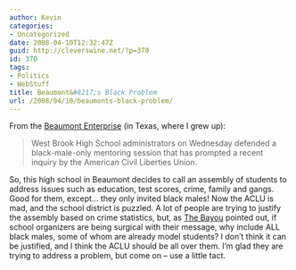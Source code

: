 ```yaml
---
author: Kevin
categories:
- Uncategorized
date: 2008-04-10T12:32:47Z
guid: http://cleverswine.net/?p=370
id: 370
tags:
- Politics
- WebStuff
title: Beaumont&#8217;s Black Problem
url: /2008/04/10/beaumonts-black-problem/
---
```


From the [Beaumont Enterprise](http://www.beaumontenterprise.com/site/news.cfm?newsid=19470549&#038;BRD=2287&#038;PAG=461&#038;dept_id=512588&#038;rfi=6) (in Texas, where I grew up):

> West Brook High School administrators on Wednesday defended a black-male-only mentoring session that has prompted a recent inquiry by the American Civil Liberties Union.

So, this high school in Beaumont decides to call an assembly of students to address issues such as education, test scores, crime, family and gangs. Good for them, except&#8230; they only invited black males! Now the ACLU is mad, and the school district is puzzled. A lot of people are trying to justify the assembly based on crime statistics, but, as [The Bayou](http://setxbayou.blogspot.com/2008/04/black-and-white-west-brooks-black-male.html) pointed out, if school organizers are being surgical with their message, why include ALL black males, some of whom are already model students? I don&#8217;t think it can be justified, and I think the ACLU should be all over them. I&#8217;m glad they are trying to address a problem, but come on &#8211; use a little tact.